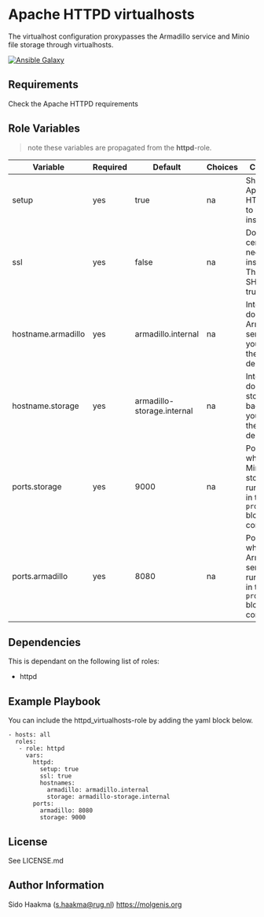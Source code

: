Apache HTTPD virtualhosts
=========
The virtualhost configuration proxypasses the Armadillo service and Minio file storage through virtualhosts.

[![Ansible Galaxy](https://img.shields.io/badge/ansible--galaxy-httpd_virtualhosts-blue.svg)](https://galaxy.ansible.com/molgenis/armadillo/)


Requirements
------------
Check the Apache HTTPD requirements

Role Variables
--------------
>note these variables are propagated from the **httpd**-role.

| Variable           | Required | Default | Choices  | Comments                                                                                                           |
|--------------------|----------|---------|----------|--------------------------------------------------------------------------------------------------------------------|
| setup              | yes      | true                       | na       | Should Apache HTTPD need to be installed                                                       |
| ssl                | yes      | false                      | na       | Do certificates need to be installed. The default SHOULD be true                               |
| hostname.armadillo | yes      | armadillo.internal         | na       | Internal domain for Armadillo service so you can test the deployment                           |
| hostname.storage   | yes      | armadillo-storage.internal | na       | Internal domain for storage backend so you can test the deployment                             |
| ports.storage      | yes      | 9000                       | na       | Port on which the Minio file storage is running used in the `proxypass` block in configuration |
| ports.armadillo    | yes      | 8080                       | na       | Port on which the Armadillo service is running used in the `proxypass` block in configuration  |

Dependencies
------------
This is dependant on the following list of roles:
- httpd

Example Playbook
----------------
You can include the httpd_virtualhosts-role by adding the yaml block below.

    - hosts: all
      roles:
       - role: httpd
         vars:
           httpd:
             setup: true
             ssl: true
             hostnames:
               armadillo: armadillo.internal
               storage: armadillo-storage.internal
           ports:
             armadillo: 8080
             storage: 9000         
License
-------
See LICENSE.md

Author Information
------------------
Sido Haakma (s.haakma@rug.nl)
https://molgenis.org